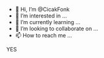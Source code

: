 - 👋 Hi, I’m @CicakFonk
- 👀 I’m interested in ...
- 🌱 I’m currently learning ...
- 💞️ I’m looking to collaborate on ...
- 📫 How to reach me ...

<!---
CicakFonk/CicakFonk is a ✨ special ✨ repository because its `README.md` (this file) appears on your GitHub profile.
You can click the Preview link to take a look at your changes.
--->

YES
